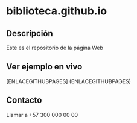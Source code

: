 # biblioteca.github.io

## Descripción

Este es el repositorio de la página Web

## Ver ejemplo en vivo
[ENLACEGITHUBPAGES] (ENLACEGITHUBPAGES)

## Contacto
Llamar a +57 300 000 00 00
